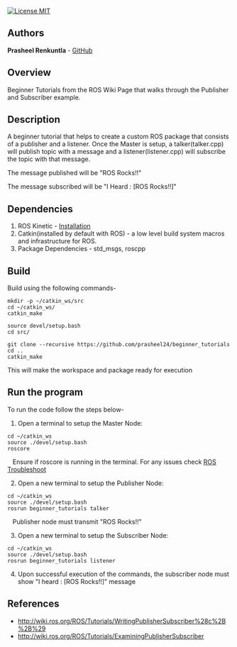 [![License MIT](https://img.shields.io/badge/License-MIT-brightgreen.svg)](https://github.com/Prasheel24/beginner_tutorials/blob/master/License)

## Authors

**Prasheel Renkuntla** - [GitHub](https://github.com/Prasheel24)

## Overview
Beginner Tutorials from the ROS Wiki Page that walks through the Publisher and Subscriber example.

## Description
A beginner tutorial that helps to create a custom ROS package that consists of a publisher and a listener. Once the Master is setup, a talker(talker.cpp) will publish topic with a message and a listener(listener.cpp) will subscribe the topic with that message. 
<p></p>The message published will be "ROS Rocks!!"
<p></p>The message subscribed will be "I Heard : [ROS Rocks!!]"

## Dependencies	
1. ROS Kinetic - [Installation](http://wiki.ros.org/kinetic/Installation)
2. Catkin(installed by default with ROS) - a low level build system macros and infrastructure for ROS.
3. Package Dependencies - std_msgs, roscpp

## Build
Build using the following commands-

```
mkdir -p ~/catkin_ws/src
cd ~/catkin_ws/
catkin_make

source devel/setup.bash
cd src/

git clone --recursive https://github.com/prasheel24/beginner_tutorials
cd ..
catkin_make
```
This will make the workspace and package ready for execution

## Run the program
To run the code follow the steps below-

1. Open a terminal to setup the Master Node: 
```
cd ~/catkin_ws
source ./devel/setup.bash
roscore
```
&nbsp;&nbsp;&nbsp;Ensure if roscore is running in the terminal. For any issues check [ROS Troubleshoot](http://wiki.ros.org/ROS/Troubleshooting)

2. Open a new terminal to setup the Publisher Node: 
```
cd ~/catkin_ws
source ./devel/setup.bash
rosrun beginner_tutorials talker
```
&nbsp;&nbsp;&nbsp;Publisher node must transmit "ROS Rocks!!"

3. Open a new terminal to setup the Subscriber Node:
```
cd ~/catkin_ws
source ./devel/setup.bash
rosrun beginner_tutorials listener
```

4. Upon successful execution of the commands, the subscriber node must show "I heard : [ROS Rocks!!]" message

## References
* http://wiki.ros.org/ROS/Tutorials/WritingPublisherSubscriber%28c%2B%2B%29
* http://wiki.ros.org/ROS/Tutorials/ExaminingPublisherSubscriber
